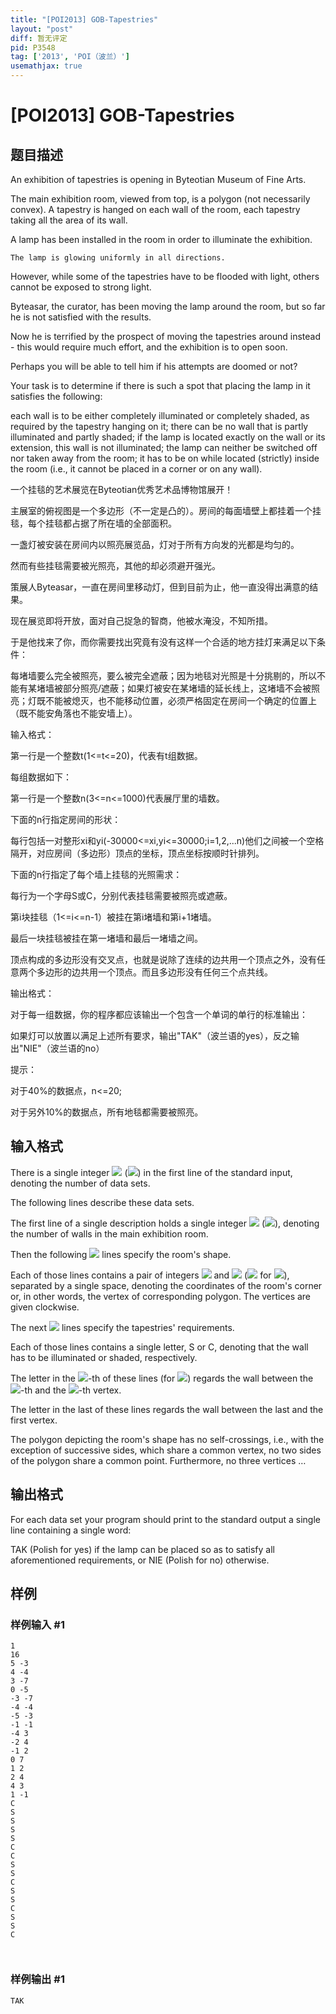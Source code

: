 ```yaml
---
title: "[POI2013] GOB-Tapestries"
layout: "post"
diff: 暂无评定
pid: P3548
tag: ['2013', 'POI（波兰）']
usemathjax: true
---
```


# [POI2013] GOB-Tapestries
## 题目描述

An exhibition of tapestries is opening in Byteotian Museum of Fine Arts.

The main exhibition room, viewed from top, is a polygon (not necessarily    convex).  A tapestry is hanged on each wall of the room, each tapestry    taking all the area of its wall.

A lamp has been installed in the room in order to illuminate the exhibition.

    The lamp is glowing uniformly in all directions.

However, while some of the tapestries have to be flooded with light,    others cannot be exposed to strong light.

Byteasar, the curator, has been moving the lamp around the room, but so far    he is not satisfied with the results.

Now he is terrified by the prospect of moving the tapestries around    instead - this would require much effort, and the exhibition is to open soon.

Perhaps you will be able to tell him if his attempts are doomed or not?

Your task is to determine if there is such a spot that placing the lamp    in it satisfies the following:

each wall is to be either completely illuminated or completely shaded, as required by the tapestry hanging on it;        there can be no wall that is partly illuminated and partly shaded;                  if the lamp is located exactly on the wall or its extension, this wall is not illuminated;                the lamp can neither be switched off nor taken away from the room; it has      to be on while located (strictly) inside the room (i.e., it cannot be      placed in a corner or on any wall).

一个挂毯的艺术展览在Byteotian优秀艺术品博物馆展开！


主展室的俯视图是一个多边形（不一定是凸的）。房间的每面墙壁上都挂着一个挂毯，每个挂毯都占据了所在墙的全部面积。


一盏灯被安装在房间内以照亮展览品，灯对于所有方向发的光都是均匀的。


然而有些挂毯需要被光照亮，其他的却必须避开强光。


策展人Byteasar，一直在房间里移动灯，但到目前为止，他一直没得出满意的结果。


现在展览即将开放，面对自己捉急的智商，他被水淹没，不知所措。


于是他找来了你，而你需要找出究竟有没有这样一个合适的地方挂灯来满足以下条件：


每堵墙要么完全被照亮，要么被完全遮蔽；因为地毯对光照是十分挑剔的，所以不能有某堵墙被部分照亮/遮蔽；如果灯被安在某堵墙的延长线上，这堵墙不会被照亮；灯既不能被熄灭，也不能移动位置，必须严格固定在房间一个确定的位置上（既不能安角落也不能安墙上）。


输入格式：


第一行是一个整数t(1<=t<=20)，代表有t组数据。


每组数据如下：


第一行是一个整数n(3<=n<=1000)代表展厅里的墙数。


下面的n行指定房间的形状：


每行包括一对整形xi和yi(-30000<=xi,yi<=30000;i=1,2,...n)他们之间被一个空格隔开，对应房间（多边形）顶点的坐标，顶点坐标按顺时针排列。


下面的n行指定了每个墙上挂毯的光照需求：


每行为一个字母S或C，分别代表挂毯需要被照亮或遮蔽。


第i块挂毯（1<=i<=n-1）被挂在第i堵墙和第i+1堵墙。


最后一块挂毯被挂在第一堵墙和最后一堵墙之间。


顶点构成的多边形没有交叉点，也就是说除了连续的边共用一个顶点之外，没有任意两个多边形的边共用一个顶点。而且多边形没有任何三个点共线。


输出格式：


对于每一组数据，你的程序都应该输出一个包含一个单词的单行的标准输出：


如果灯可以放置以满足上述所有要求，输出"TAK"（波兰语的yes），反之输出"NIE"（波兰语的no）


提示：


对于40%的数据点，n<=20;


对于另外10%的数据点，所有地毯都需要被照亮。

## 输入格式

There is a single integer ![](http://main.edu.pl/images/OI20/gob-en-tex.1.png) (![](http://main.edu.pl/images/OI20/gob-en-tex.2.png)) in the first line of      the standard input, denoting the number of data sets.

The following lines describe these data sets.

The first line of a single description holds a single integer ![](http://main.edu.pl/images/OI20/gob-en-tex.3.png) (![](http://main.edu.pl/images/OI20/gob-en-tex.4.png)), denoting the number of walls in the main exhibition room.

Then the following ![](http://main.edu.pl/images/OI20/gob-en-tex.5.png) lines specify the room's shape.

Each of those lines contains a pair of integers ![](http://main.edu.pl/images/OI20/gob-en-tex.6.png) and ![](http://main.edu.pl/images/OI20/gob-en-tex.7.png)      (![](http://main.edu.pl/images/OI20/gob-en-tex.8.png) for ![](http://main.edu.pl/images/OI20/gob-en-tex.9.png)), separated by      a single space, denoting the coordinates of the room's corner or, in      other words, the vertex of corresponding polygon.  The vertices are given      clockwise.

The next ![](http://main.edu.pl/images/OI20/gob-en-tex.10.png) lines specify the tapestries' requirements.

Each of those lines contains a single letter, S or      C, denoting that the wall has to be illuminated or shaded,      respectively.

The letter in the ![](http://main.edu.pl/images/OI20/gob-en-tex.11.png)-th of these lines (for ![](http://main.edu.pl/images/OI20/gob-en-tex.12.png))      regards the wall between the ![](http://main.edu.pl/images/OI20/gob-en-tex.13.png)-th and the ![](http://main.edu.pl/images/OI20/gob-en-tex.14.png)-th vertex.

The letter in the last of these lines regards the wall between the last      and the first vertex.

The polygon depicting the room's shape has no self-crossings, i.e.,      with the exception of successive sides, which share a common vertex,      no two sides of the polygon share a common point.  Furthermore, no three      vertices …

## 输出格式

For each data set your program should print to the standard output      a single line containing a single word:

TAK (Polish for yes) if the lamp can be placed so as   to satisfy all aforementioned requirements, or                      NIE (Polish for no) otherwise.

## 样例

### 样例输入 #1
```
1
16
5 -3
4 -4
3 -7
0 -5
-3 -7
-4 -4
-5 -3
-1 -1
-4 3
-2 4
-1 2
0 7
1 2
2 4
4 3
1 -1
C
S
S
S
S
C
C
S
S
C
S
S
C
S
S
C
        


```
### 样例输出 #1
```
TAK

```
